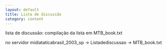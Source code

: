 ```yaml
---
layout: default
title: Lista de discussão
category: content
---
```


lista de discussão: compilação da lista em MTB_book.txt  

no servidor midiataticabrasil_2003_sp -> Listadediscussao -> MTB_book.txt  
